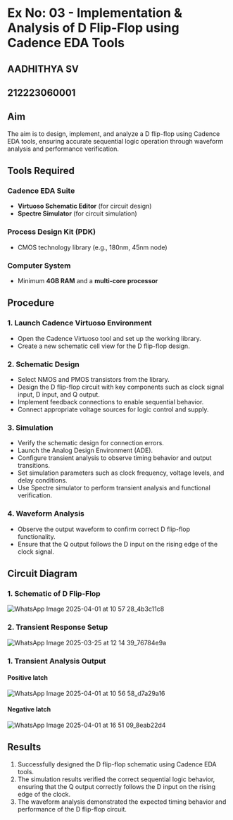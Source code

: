 # Ex No: 03 - Implementation & Analysis of D Flip-Flop using Cadence EDA Tools
## AADHITHYA SV
## 212223060001

## Aim
The aim is to design, implement, and analyze a D flip-flop using Cadence EDA tools, ensuring accurate sequential logic operation through waveform analysis and performance verification.

## Tools Required

### Cadence EDA Suite
- **Virtuoso Schematic Editor** (for circuit design)
- **Spectre Simulator** (for circuit simulation)

### Process Design Kit (PDK)
- CMOS technology library (e.g., 180nm, 45nm node)

### Computer System
- Minimum **4GB RAM** and a **multi-core processor**

## Procedure

### 1. Launch Cadence Virtuoso Environment
- Open the Cadence Virtuoso tool and set up the working library.
- Create a new schematic cell view for the D flip-flop design.

### 2. Schematic Design
- Select NMOS and PMOS transistors from the library.
- Design the D flip-flop circuit with key components such as clock signal input, D input, and Q output.
- Implement feedback connections to enable sequential behavior.
- Connect appropriate voltage sources for logic control and supply.

### 3. Simulation
- Verify the schematic design for connection errors.
- Launch the Analog Design Environment (ADE).
- Configure transient analysis to observe timing behavior and output transitions.
- Set simulation parameters such as clock frequency, voltage levels, and delay conditions.
- Use Spectre simulator to perform transient analysis and functional verification.

### 4. Waveform Analysis
- Observe the output waveform to confirm correct D flip-flop functionality.
- Ensure that the Q output follows the D input on the rising edge of the clock signal.

## Circuit Diagram

### 1. Schematic of D Flip-Flop
![WhatsApp Image 2025-04-01 at 10 57 28_4b3c11c8](https://github.com/user-attachments/assets/8013c2fe-b34d-48f1-ac13-054e7ba12990)



### 2. Transient Response Setup

![WhatsApp Image 2025-03-25 at 12 14 39_76784e9a](https://github.com/user-attachments/assets/c2681157-9c92-446f-aae9-58717511ebc8)

### 1. Transient Analysis Output
#### Positive latch
![WhatsApp Image 2025-04-01 at 10 56 58_d7a29a16](https://github.com/user-attachments/assets/5e718625-0ca3-45ea-b641-ae1477103c6a)

#### Negative latch
![WhatsApp Image 2025-04-01 at 16 51 09_8eab22d4](https://github.com/user-attachments/assets/d8ec72ad-cb67-4812-840d-39b9ae7bc64c)


## Results
1. Successfully designed the D flip-flop schematic using Cadence EDA tools.
2. The simulation results verified the correct sequential logic behavior, ensuring that the Q output correctly follows the D input on the rising edge of the clock.
3. The waveform analysis demonstrated the expected timing behavior and performance of the D flip-flop circuit.
